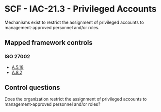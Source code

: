 # SCF - IAC-21.3 - Privileged Accounts
Mechanisms exist to restrict the assignment of privileged accounts to management-approved personnel and/or roles.
## Mapped framework controls
### ISO 27002
- [A.5.18](../iso27002/a-5.md#a518)
- [A.8.2](../iso27002/a-8.md#a82)
  
## Control questions
Does the organization restrict the assignment of privileged accounts to management-approved personnel and/or roles?
  